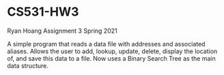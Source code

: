 # CS531-HW3

Ryan Hoang
Assignment 3
Spring 2021

A simple program that reads a data file with addresses and associated aliases.
Allows the user to add, lookup, update, delete, display the location of,
and save this data to a file.
Now uses a Binary Search Tree as the main data structure.
